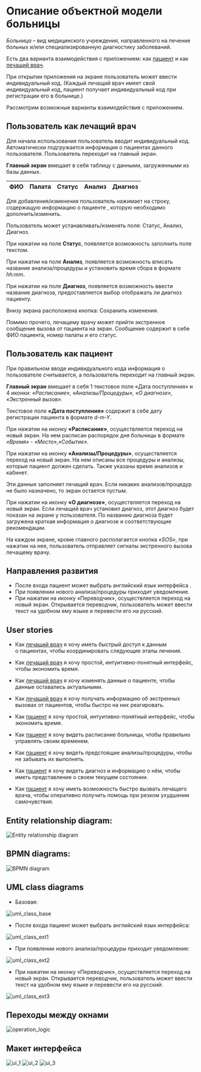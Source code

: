 # Описание объектной модели больницы
*Больница* – вид медицинского учреждения, направленного на лечение больных и/или специализированную диагностику заболеваний.

Есть два варианта взаимодействия с приложением: как [пациент](#пользователь-как-пациент) и как [лечащий врач](#пользователь-как-лечащий-врач).

При открытии приложения на экране пользователь может ввести индивидуальный код. (Каждый лечащий врач имеет свой индивидуальный код,  пациент получает индивидуальный код при регистрации его в больнице.)

Рассмотрим возможные варианты взаимодействия с приложением.

## Пользователь как лечащий врач 
Для начала использования пользователь вводит индивидуальный код. Автоматически подгружается информация о пациентах данного пользователя. Пользователь переходит на главный экран.

**Главный экран** вмещает в себя таблицу с данными, загруженными из базы данных.

ФИО | Палата | Статус | Анализ | Диагноз
--- | ------ | ------ | ------ | -------

Для добавления/изменения пользователь нажимает на строку, содержащую информацию о пациенте , которую необходимо дополнить/изменить.

Пользователь может устанавливать/изменять поля: Статус, Анализ, Диагноз.

При нажатии на поле **Статус**, появляется возможность заполнить поле текстом.

При нажатии на поле **Анализ**, появляется возможность вписать название анализа/процедуры и установить время сбора в формате *hh:mm*.

При нажатии на поле **Диагноз**, появляется возможность ввести название диагноза, предоставляется выбор отображать ли диагноз пациенту.

Внизу экрана расположена кнопка: Сохранить изменения.

Помимо прочего, лечащему врачу может прийти экстренное сообщение вызова от пациента на экран. Сообщение содержит в себе ФИО пациента, номер палаты и его статус.

## Пользователь как пациент

При правильном вводе индивидуального кода информация о пользователе считывается, а пользователь переходит на главный экран.

**Главный экран** вмещает в себя 1 текстовое поле «Дата поступления» и 4 иконки: *«Расписание», «Анализы/Процедуры», «О диагнозе», «Экстренный вызов».*

Текстовое поле **«Дата поступления»** содержит в себе дату регистрации пациента в формате *d-m-Y*.

При нажатии на иконку **«Расписание»**, осуществляется переход на новый экран. На нем расписан распорядок дня больницы в формате *«Время» - «Место»,«Событие»*. 

При нажатии на иконку **«Анализы/Процедуры»**, осуществляется переход на новый экран. На нем описаны все процедуры и анализы, которые пациент должен сделать. Также указаны время анализов и кабинет. 

Эти данные заполняет лечащий врач. Если никаких анализов/процедур не было назначено, то экран остается пустым.

При нажатии на иконку **«О диагнозе»**, осуществляется переход на новый экран. Если лечащий врач установил диагноз, этот диагноз будет показан на экране у пользователя. По названию диагноза будет загружена краткая информация о диагнозе и соответствующие рекомендации.

На каждом экране, кроме главного располагается кнопка *«SOS»*, при нажатии на нее, пользователь отправляет сигналы экстренного вызова лечащему врачу.⠀

## Направления развития
+ После входа пациент может выбрать английский язык интерфейса .
+ При появлении нового анализа/процедуры приходит уведомление. 
+ При нажатии на иконку «Переводчик», осуществляется переход на новый экран. Открывается переводчик, пользователь может ввести текст на удобном ему языке и перевести его на русский.

## User stories

-   Как [лечащий врач](#пользователь-как-лечащий-врач) я хочу иметь быстрый доступ к данным о пациентах, чтобы координировать следующие этапы лечения.
    
-   Как [лечащий врач](#пользователь-как-лечащий-врач) я хочу простой, интуитивно-понятный интерфейс, чтобы экономить время.
    
-   Как [лечащий врач](#пользователь-как-лечащий-врач) я хочу изменять данные о пациенте, чтобы данные оставались актуальными.
    
-   Как [лечащий врач](#пользователь-как-лечащий-врач) я хочу получать информацию об экстренных вызовах от пациентов, чтобы быстро на них реагировать.
    
-   Как [пациент](#пользователь-как-пациент) я хочу простой, интуитивно-понятный интерфейс, чтобы экономить время.
    
-   Как [пациент](#пользователь-как-пациент) я хочу видеть расписание больницы, чтобы правильно управлять своим временем.
    
-   Как [пациент](#пользователь-как-пациент) я хочу видеть предстоящие анализы/процедуры, чтобы не забывать их выполнять.
    
-   Как [пациент](#пользователь-как-пациент) я хочу видеть диагноз и информацию о нём, чтобы иметь представление о своем текущем состоянии.
        
-   Как [пациент](#пользователь-как-пациент) я хочу иметь возможность быстро вызвать лечащего врача, чтобы оперативно получить помощь при резком ухудшении самочувствия.

## Entity relationship diagram:

![Entity relationship diagram](https://github.com/fcumay/Hospital-app-model.-OnTime/blob/8c772e1166aca0e84816f16fa44625a63876143d/diagrams/ER.png)

## BPMN diagrams:

![BPMN diagram](https://github.com/fcumay/Hospital-app-model.-OnTime/blob/f0eb9d1169026ff911b1a2f4c9fc179b2829e196/diagrams/bpmn_diagram.png)

## UML class diagrams
- Базовая:

![uml_class_base](https://github.com/fcumay/Hospital-app-model.-OnTime/blob/4f4f09a61111c7818edfcc60f50c0e51a3f42135/diagrams/uml_class_base.png)

- После входа пациент может выбрать английский язык интерфейса:

![uml_class_ext1](https://github.com/fcumay/Hospital-app-model.-OnTime/blob/9a8036dc1869e68a600be4a7790e03134d8ca192/diagrams/uml_class_ext1.png)

- При появлении нового анализа/процедуры приходит уведомление:

![uml_class_ext2](https://github.com/fcumay/Hospital-app-model.-OnTime/blob/9a8036dc1869e68a600be4a7790e03134d8ca192/diagrams/uml_class_ext2.png)

- При нажатии на иконку «Переводчик», осуществляется переход на новый экран. Открывается переводчик, пользователь может ввести текст на удобном ему языке и перевести его на русский:

![uml_class_ext3](https://github.com/fcumay/Hospital-app-model.-OnTime/blob/0412cd86569c0b333ba72a46640e37a7a5125cba/diagrams/uml_class_ext3.png)


## Переходы между окнами
![operation_logic](https://github.com/fcumay/Hospital-app-model.-OnTime/blob/a5d610d5b26a7cb68b80459b48846b0f4a249d66/diagrams/operation_logic.png)

## Макет интерфейса
![ui_1](https://github.com/fcumay/Hospital-app-model.-OnTime/blob/5a82a801ce330493579b3be3bce7312c132cdd55/diagrams/ui_1.jpg)
![ui_2](https://github.com/fcumay/Hospital-app-model.-OnTime/blob/5a82a801ce330493579b3be3bce7312c132cdd55/diagrams/ui_2.jpg)
![ui_3](https://github.com/fcumay/Hospital-app-model.-OnTime/blob/5a82a801ce330493579b3be3bce7312c132cdd55/diagrams/ui_3.jpg)


